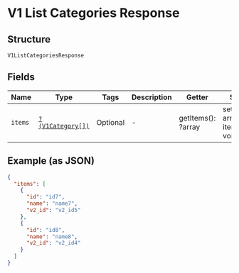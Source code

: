 
# V1 List Categories Response

## Structure

`V1ListCategoriesResponse`

## Fields

| Name | Type | Tags | Description | Getter | Setter |
|  --- | --- | --- | --- | --- | --- |
| `items` | [`?(V1Category[])`](/doc/models/v1-category.md) | Optional | - | getItems(): ?array | setItems(?array items): void |

## Example (as JSON)

```json
{
  "items": [
    {
      "id": "id7",
      "name": "name7",
      "v2_id": "v2_id5"
    },
    {
      "id": "id8",
      "name": "name8",
      "v2_id": "v2_id4"
    }
  ]
}
```

